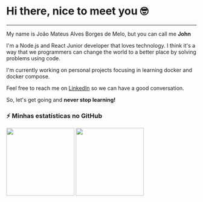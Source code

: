 # Hi there, nice to meet you :nerd_face:
---

My name is João Mateus Alves Borges de Melo, but you can call me **John**

I'm a Node.js and React Junior developer that loves technology. I think it's a way that we programmers can change the world to a better place by solving problems using code.

I'm currently working on personal projects focusing in learning docker and docker compose.

Feel free to reach me on [LinkedIn](https://www.linkedin.com/in/jo%C3%A3o-mateus-36056b191/?locale=en_US) so we can have a good conversation.

So, let's get going and **never stop learning!**

<h3>⚡ Minhas estatísticas no GitHub</h3>
<p>
<img height="180em" src="https://github-readme-stats.vercel.app/api?username=Jhonmt-cpu&show_icons=true&hide_border=true" />
<!-- Most Used Languages -->
<img height="180em" src="https://github-readme-stats.vercel.app/api/top-langs/?username=Jhonmt-cpu&exclude_repo=KNN-Image-Classification&show_icons=true&hide_border=true&layout=compact&langs_count=8"/>
</p>




